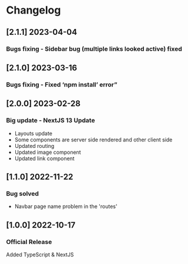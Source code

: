 # Changelog

## [2.1.1] 2023-04-04
### Bugs fixing - Sidebar bug (multiple links looked active) fixed

## [2.1.0] 2023-03-16
### Bugs fixing - Fixed ‘npm install’ error”

## [2.0.0] 2023-02-28
### Big update - NextJS 13 Update
- Layouts update
- Some components are server side rendered and other client side
- Updated routing
- Updated image component
- Updated link component

## [1.1.0] 2022-11-22
### Bug solved
- Navbar page name problem in the 'routes'

## [1.0.0] 2022-10-17
### Official Release
Added TypeScript & NextJS
